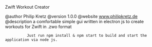 Zwift Workout Creator

@author       Philip Kretz
@version      1.0.0
@website      www.philipkretz.de
@description  a comfortable simple gui written in electron js to create workouts
              for Zwift in .zwo format

              Just run npm install & npm start to build and start the application via node js.
